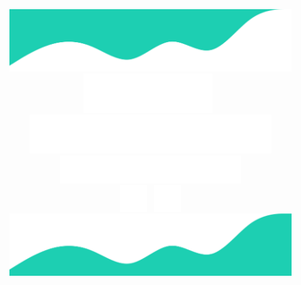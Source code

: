 <div align="center">
    <img src="svg/top-waves.svg" />
</div>

<div align="center">
    <img src="svg/first-name.svg" />
    <img width="6.5px" />
    <img src="svg/last-name.svg" />
</div>

<div align="center">
    <img src="svg/full-stack.svg" />
</div>

<div align="center">
    <img src="svg/linkedin.svg" />
    <img width="5px" />
    <img src="svg/email.svg" />
</div>

<div align="center">
    <img src="svg/bottom-waves.svg" />
</div>
